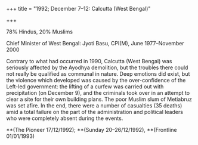 +++
title = "1992; December 7–12: Calcutta (West Bengal)"

+++


78% Hindus, 20% Muslims

Chief Minister of West Bengal: Jyoti Basu, CPI(M), June 1977–November 2000

Contrary to what had occurred in 1990, Calcutta (West Bengal) was seriously affected by the Ayodhya demolition, but the troubles there could not really be qualified as communal in nature. Deep emotions did exist, but the violence which developed was caused by the over-confidence of the Left-led government: the lifting of a curfew was carried out with precipitation (on December 9), and the criminals took over in an attempt to clear a site for their own building plans. The poor Muslim slum of Metiabruz was set afire. In the end, there were a number of casualties (35 deaths) amid a total failure on the part of the administration and political leaders who were completely absent during the events.

**(The Pioneer 17/12/1992); **(Sunday 20–26/12/1992), **(Frontline 01/01/1993)
